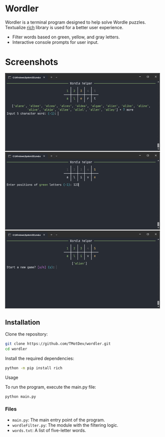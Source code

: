 # Wordler

Wordler is a terminal program designed to help solve Wordle puzzles.
Textualize [rich](https://github.com/Textualize/rich) library is used for a better user experience.

- Filter words based on green, yellow, and gray letters.
- Interactive console prompts for user input.

# Screenshots

![screenshot of wordler, showcasing words suggestion after user enter yellow and green letters of a guess](assets/screenshot_1.png)
![screenshot of wordler, showcasing selection of green letters of a guess](assets/screenshot_2.png)
![screenshot of wordler, showcasing the last available wordle guess](assets/screenshot_3.png)

## Installation

Clone the repository:

```sh
git clone https://github.com/TMotDev/wordler.git
cd wordler
```
Install the required dependencies:


```sh
python -m pip install rich
```

Usage

To run the program, execute the main.py file:

```sh
python main.py
```

### Files

- `main.py`: The main entry point of the program.
- `wordleFilter.py`: The module with the filtering logic.
- `words.txt`: A list of five-letter words.

